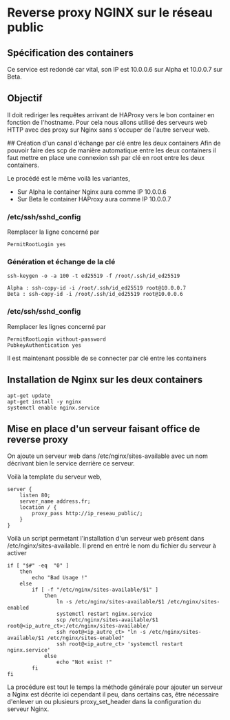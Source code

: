# Reverse proxy NGINX sur le réseau public

## Spécification des containers
Ce service est redondé car vital, son IP est 10.0.0.6 sur Alpha et 10.0.0.7 sur Beta.

## Objectif
Il doit rediriger les requêtes arrivant de HAProxy vers le bon container en fonction de l'hostname. Pour cela nous allons utilisé des serveurs web HTTP avec des proxy sur Nginx sans s'occuper de l'autre serveur web.

## Création d'un canal d'échange par clé entre les deux containers
Afin de pouvoir faire des scp de manière automatique entre les deux containers il faut mettre en place une connexion ssh par clé en root entre les deux containers.

Le procédé est le même voilà les variantes,
- Sur Alpha le container Nginx aura comme IP 10.0.0.6
- Sur Beta le container HAProxy aura comme IP 10.0.0.7

### /etc/ssh/sshd_config
Remplacer la ligne concerné par
```
PermitRootLogin yes
```

### Génération et échange de la clé
```
ssh-keygen -o -a 100 -t ed25519 -f /root/.ssh/id_ed25519

Alpha : ssh-copy-id -i /root/.ssh/id_ed25519 root@10.0.0.7
Beta : ssh-copy-id -i /root/.ssh/id_ed25519 root@10.0.0.6
```

### /etc/ssh/sshd_config
Remplacer les lignes concerné par
```
PermitRootLogin without-password
PubkeyAuthentication yes
```
Il est maintenant possible de se connecter par clé entre les containers

## Installation de Nginx sur les deux containers
```
apt-get update
apt-get install -y nginx
systemctl enable nginx.service
```

## Mise en place d'un serveur faisant office de reverse proxy

On ajoute un serveur web dans /etc/nginx/sites-available avec un nom décrivant bien le service derrière ce serveur.

Voilà la template du serveur web,
```
server {
	listen 80;
	server_name address.fr;
	location / {
		proxy_pass http://ip_reseau_public/;
	}
}
```

Voilà un script permetant l'installation d'un serveur web présent dans /etc/nginx/sites-available. Il prend en entré le nom du fichier du serveur à activer
```
if [ "$#" -eq  "0" ]
	then
		echo "Bad Usage !"
	else
		if [ -f "/etc/nginx/sites-available/$1" ]
			then
				ln -s /etc/nginx/sites-available/$1 /etc/nginx/sites-enabled
				systemctl restart nginx.service
				scp /etc/nginx/sites-available/$1 root@<ip_autre_ct>:/etc/nginx/sites-available/
				ssh root@<ip_autre_ct> "ln -s /etc/nginx/sites-available/$1 /etc/nginx/sites-enabled"
				ssh root@<ip_autre_ct> 'systemctl restart nginx.service'
			else
				echo "Not exist !"
		fi
fi
```

La procédure est tout le temps la méthode générale pour ajouter un serveur a Nginx est décrite ici cependant il peu, dans certains cas, être nécessaire d'enlever un ou plusieurs proxy\_set\_header dans la configuration du serveur Nginx.